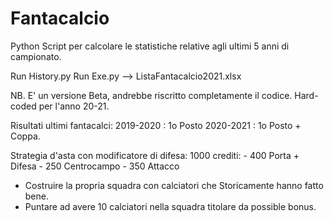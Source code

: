 # Fantacalcio
Python Script per calcolare le statistiche relative agli ultimi 5 anni di campionato. 

Run History.py 
Run Exe.py   --> ListaFantacalcio2021.xlsx

NB. E' un versione Beta, andrebbe riscritto completamente il codice. Hard-coded per l'anno 20-21.  


Risultati ultimi fantacalci: 
2019-2020 : 1o Posto
2020-2021 : 1o Posto + Coppa. 

Strategia d'asta con modificatore di difesa:
1000 crediti: 
      - 400 Porta + Difesa
      - 250 Centrocampo
      - 350 Attacco 
      
- Costruire la propria squadra con calciatori che Storicamente hanno fatto bene. 
- Puntare ad avere 10 calciatori nella squadra titolare da possible bonus. 


